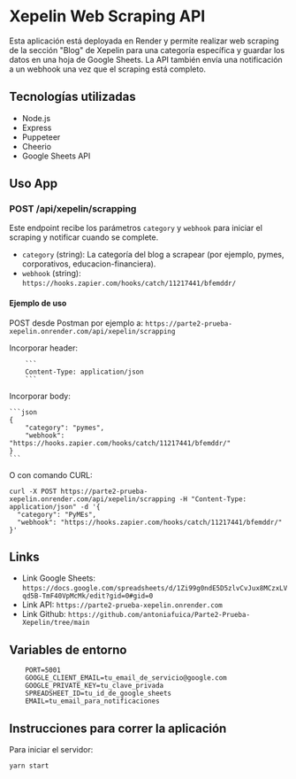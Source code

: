 # Xepelin Web Scraping API

Esta aplicación está deployada en Render y permite realizar web scraping de la sección "Blog" de Xepelin para una categoría específica y guardar los datos en una hoja de Google Sheets. La API también envía una notificación a un webhook una vez que el scraping está completo.


## Tecnologías utilizadas

- Node.js
- Express
- Puppeteer
- Cheerio
- Google Sheets API

## Uso App

### POST /api/xepelin/scrapping

Este endpoint recibe los parámetros `category` y `webhook` para iniciar el scraping y notificar cuando se complete.

- `category` (string): La categoría del blog a scrapear (por ejemplo, pymes, corporativos, educacion-financiera).
- `webhook` (string): `https://hooks.zapier.com/hooks/catch/11217441/bfemddr/`

#### Ejemplo de uso
POST desde Postman por ejemplo a: `https://parte2-prueba-xepelin.onrender.com/api/xepelin/scrapping`
    
Incorporar header: 
    
        ```
        Content-Type: application/json
        ```

Incorporar body: 

    ```json
    {
        "category": "pymes",
        "webhook": "https://hooks.zapier.com/hooks/catch/11217441/bfemddr/"
    }
    ```

O con comando CURL: 

````
curl -X POST https://parte2-prueba-xepelin.onrender.com/api/xepelin/scrapping -H "Content-Type: application/json" -d '{
  "category": "PyMEs",
  "webhook": "https://hooks.zapier.com/hooks/catch/11217441/bfemddr/"
}'
````

## Links 
- Link Google Sheets: `https://docs.google.com/spreadsheets/d/1Zi99g0ndE5D5zlvCvJux8MCzxLVqd5B-TmF40VpMcMk/edit?gid=0#gid=0`
- Link API: `https://parte2-prueba-xepelin.onrender.com`
- Link Github: `https://github.com/antoniafuica/Parte2-Prueba-Xepelin/tree/main`

## Variables de entorno
````
    PORT=5001
    GOOGLE_CLIENT_EMAIL=tu_email_de_servicio@google.com
    GOOGLE_PRIVATE_KEY=tu_clave_privada
    SPREADSHEET_ID=tu_id_de_google_sheets
    EMAIL=tu_email_para_notificaciones
````

## Instrucciones para correr la aplicación
Para iniciar el servidor:
```bash
yarn start

